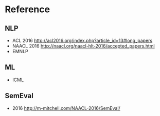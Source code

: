 # Reference

## NLP
- ACL 2016 http://acl2016.org/index.php?article_id=13#long_papers
- NAACL 2016 http://naacl.org/naacl-hlt-2016/accepted_papers.html
- EMNLP


## ML
- ICML 

## SemEval
- 2016 http://m-mitchell.com/NAACL-2016/SemEval/

